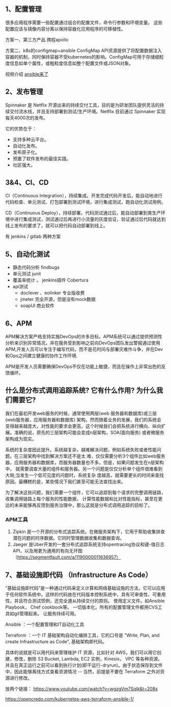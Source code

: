




## 1、配置管理
很多应用程序需要一些配置通过组合的配置文件，命令行参数和环境变量。
这些配置应该与镜像内容分离以保持容器化应用程序的可移植性。


方案一、第三方产品
携程apollo

方案二、k8s的configmap+ansible
ConfigMap API资源提供了将配置数据注入容器的机制，同时保持容器不受kubernetes的影响。ConfigMap可用于存储细粒度信息如单个属性，或粗粒度信息如整个配置文件或JSON对象。

视频介绍 [ansible来了](http://fast.wistia.net/embed/iframe/qrqfj371b6?popover=true)



<!--more-->


## 2、发布管理

Spinnaker 是 Netflix 开源出来的持续交付工具，目的是为研发团队提供灵活的持续交付流水线，并且支持部署到测试/生产环境。Netflix 目前通过 Spinnaker 实现每天4000次的发布。

它的优势在于：

- 支持多种云平台。
- 自动化发布。
- 发布原子化。
- 预置了软件发布的最佳实践。
- 社区强大。

## 3&4、CI、CD
CI（Continuous Integration），持续集成。开发完成代码开发后，能自动地进行代码检查、单元测试、打包部署到测试环境，进行集成测试，跑自动化测试用例。

CD（Continuous Deploy），持续部署。代码测试通过后，能自动部署到类生产环境中进行集成测试，测试通过后再进行小流量的灰度验证，验证通过后代码就达到线上发布的要求了，就可以把代码自动部署到线上。

有 jenkins / gitlab 两种方案


## 5、自动化测试
- 静态代码分析 findbugs
- 单元测试  junit
- 覆盖率统计 。 jenkins插件 Cobertura
- api测试 
    - doclever 、eolinker 专业版收费
    - jmeter  完全开源，但是没有mock数据
    - soapUI 商业软件

## 6、APM

APM解决方案严格支持实施DevOps的许多目标。APM系统可以通过提供预测性分析来识别异常情况，并在服务受到影响之前向DevOps团队发出警报通过使用APM,开发人员可以专注于编写代码，而不是花时间与部署灾难作斗争，并在Dev和Ops之间建立健康的协作工作环境.

APM是开发人员需要确保DevOps不仅在功能上敏捷，而且在操作上非常出色的反馈循环。

## 什么是分布式调用追踪系统? 它有什么作用? 为什么我们需要它?

我们在最初开发web服务的时候，通常使用两层(web 服务器和数据库)或三层(web服务器，应用服务器和数据库) 架构。然而随着业务的发展，我们的系统会变得越来越庞大，对性能的要求会更高，这个时候我们会把系统进行横向、纵向扩展。准确的说，原先的三层架构可能会变成n层架构，SOA(面向服务) 或者微服务架构成为现实。

系统的复杂度因此提升。系统越复杂，越难解决问题，例如系统失败或者性能问题。在三层架构中找到解决方案还不是太
难，仅仅需要分析3个组件比如web服务器，应用服务器和数据库，而服务器数量也不多。但是，如果问题发生在n层架构中，
就需要调查大量的组件和服务器。另一个问题是仅仅分析单个组件很难看到大局;当发生一个低可见度的问题时，系统复杂
度越高，就需要更长的时间来查找原因。最糟糕的是，某些情况下我们甚至可能无法查找出来。

为了解决这些问题，我们需要一个组件，它可以追踪到每个请求的完整调用链路，收集调用链路上每个服务的性能数据，
计算性能数据和比对性能指标，甚至在更远的未来能够再反馈到服务治理中，那么这就是分布式调用追踪的目标了。

### APM工具
1. Zipkin 是一个开源的分布式追踪系统。在微服务架构下，它用于帮助收集排查潜在问题的时序数据。它同时管理数据收集和数据查询。
2. Jaeger 是Uber开发的一套分布式追踪系统支持opentracing协议和键-值日志API，以及用更为通用的有向无环图
（https://segmentfault.com/a/1190000011636957）

## 7、基础设施即代码 （Infrastructure As Code）
“基础设施即代码”是一种通过代码来定义计算和网络基础设施的方法，它可以应用于任何软件系统中。这样的代码放在代码版本控制系统中，具有可审查性、可重用性，并且符合测试惯例，还完全遵从持续交付的原则。
使用定义文件。如Ansible Playbook， Chef cookbook等。 
一切版本化。所有的配置管理文件都用CVS工具如git管理起来。
让服务持续可用。

Ansible ：一个配置管理和IT自动化工具

Terraform ：一个 IT 基础架构自动化编排工具，它的口号是 "Write, Plan, and create Infrastructure as Code", 基础架构即代码。

具体的说就是可以用代码来管理维护 IT 资源，比如针对 AWS，我们可以用它创建，修改，删除 S3 Bucket, Lambda, EC2 实例，Kinesis， VPC 等各种资源。并且在真正运行之前可以看到执行计划(即干运行-dryrun)。由于状态保存到文件中，因此能够离线方式查看资源情况 -- 当然，前提是不要在 Terraform 之外对资源进行修改。

放两个链接：
https://www.youtube.com/watch?v=wgzgVm7Sqlk&t=208s

https://opencredo.com/kubernetes-aws-terraform-ansible-1/